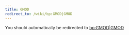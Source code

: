 ```yaml
---
title: GMOD
redirect_to: /wiki/bp:GMOD|GMOD
---
```


You should automatically be redirected to [bp:GMOD|GMOD](/wiki/bp:GMOD|GMOD)
